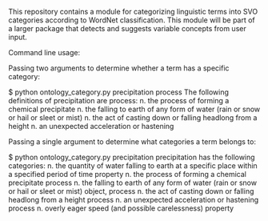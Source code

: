 This repository contains a module for categorizing linguistic terms into SVO categories according to WordNet classification. This module will be part of a larger package that detects and suggests variable concepts from user input.

Command line usage:

Passing two arguments to determine whether a term has a specific category:

$ python ontology_category.py precipitation process
The following definitions of precipitation are process:
n. the process of forming a chemical precipitate
n. the falling to earth of any form of water (rain or snow or hail or sleet or mist)
n. the act of casting down or falling headlong from a height
n. an unexpected acceleration or hastening

Passing a single argument to determine what categories a term belongs to:

$ python ontology_category.py precipitation
precipitation has the following categories:
n. the quantity of water falling to earth at a specific place within a specified period of time
property
n. the process of forming a chemical precipitate
process
n. the falling to earth of any form of water (rain or snow or hail or sleet or mist)
object, process
n. the act of casting down or falling headlong from a height
process
n. an unexpected acceleration or hastening
process
n. overly eager speed (and possible carelessness)
property

